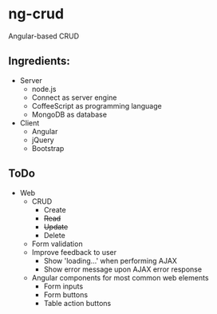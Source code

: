 ng-crud
=======
Angular-based CRUD

Ingredients:
------------
- Server
  - node.js
  - Connect as server engine
  - CoffeeScript as programming language
  - MongoDB as database
- Client
  - Angular
  - jQuery
  - Bootstrap


ToDo
----

- Web
  - CRUD
    - Create
    - ~~Read~~
  	- ~~Update~~
  	- Delete
  - Form validation
  - Improve feedback to user
    - Show 'loading...' when performing AJAX
    - Show error message upon AJAX error response
  - Angular components for most common web elements
    - Form inputs
    - Form buttons
    - Table action buttons
